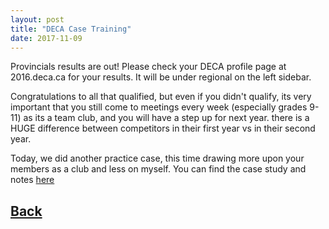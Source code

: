 ```yaml
---
layout: post
title: "DECA Case Training"
date: 2017-11-09
---
```

Provincials results are out!
Please check your DECA profile page at 2016.deca.ca for your results. It will be under regional on the left sidebar.

Congratulations to all that qualified, but even if you didn't qualify, its very important that you still come to meetings every week (especially grades 9-11) as its a team club, and you will have a step up for next year. there is a HUGE difference between competitors in their first year vs in their second year.

Today, we did another practice case, this time drawing more upon your members as a club and less on myself.  You can find the case study and notes [here](https://docs.google.com/document/d/1S5Of6WgQlbXg9dfZMOK9qad6MGJWKrzKhieq8pB52Wc/edit?usp=sharing)

## [Back](/deca/blog)


